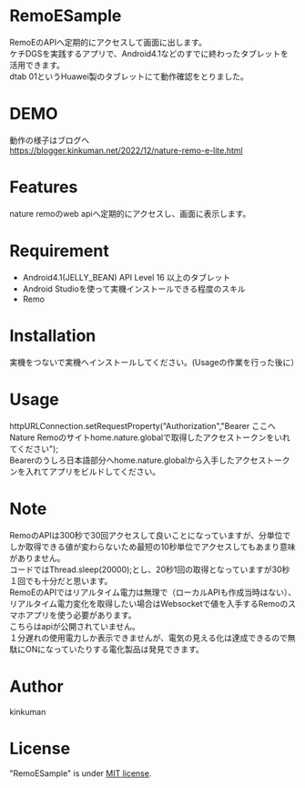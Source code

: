 # RemoESample
RemoEのAPIへ定期的にアクセスして画面に出します。  
ケチDGSを実践するアプリで、Android4.1などのすでに終わったタブレットを活用できます。  
dtab 01というHuawei製のタブレットにて動作確認をとりました。

# DEMO
動作の様子はブログへ  
https://blogger.kinkuman.net/2022/12/nature-remo-e-lite.html  

# Features
nature remoのweb apiへ定期的にアクセスし、画面に表示します。

# Requirement
* Android4.1(JELLY_BEAN) API Level 16 以上のタブレット
* Android Studioを使って実機インストールできる程度のスキル
* Remo

# Installation
実機をつないで実機へインストールしてください。(Usageの作業を行った後に）

# Usage
httpURLConnection.setRequestProperty("Authorization","Bearer ここへNature Remoのサイトhome.nature.globalで取得したアクセストークンをいれてください");  
Bearer<sp>のうしろ日本語部分へhome.nature.globalから入手したアクセストークンを入れてアプリをビルドしてください。

# Note
RemoのAPIは300秒で30回アクセスして良いことになっていますが、分単位でしか取得できる値が変わらないため最短の10秒単位でアクセスしてもあまり意味がありません。  
コードではThread.sleep(20000);とし、20秒1回の取得となっていますが30秒１回でも十分だと思います。  
RemoEのAPIではリアルタイム電力は無理で（ローカルAPIも作成当時はない）、リアルタイム電力変化を取得したい場合はWebsocketで値を入手するRemoのスマホアプリを使う必要があります。  
こちらはapiが公開されていません。  
１分遅れの使用電力しか表示できませんが、電気の見える化は達成できるので無駄にONになっていたりする電化製品は発見できます。

# Author
kinkuman

# License
"RemoESample" is under [MIT license](https://en.wikipedia.org/wiki/MIT_License).

